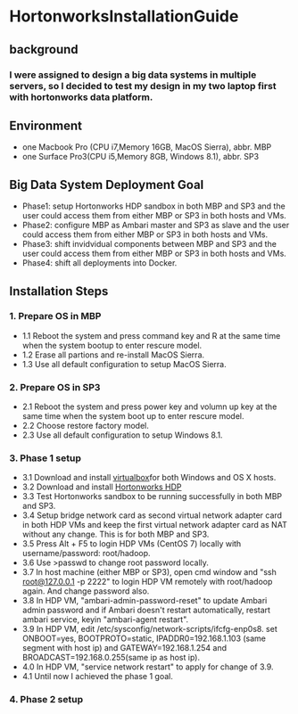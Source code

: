 # HortonworksInstallationGuide
## background
### I were assigned to design a big data systems in multiple servers, so I decided to test my design in my two laptop first with hortonworks data platform.

## Environment
- one Macbook Pro (CPU i7,Memory 16GB, MacOS Sierra), abbr. MBP
- one Surface Pro3(CPU i5,Memory 8GB, Windows 8.1), abbr. SP3

## Big Data System Deployment Goal
- Phase1: setup Hortonworks HDP sandbox in both MBP and SP3 and the user could access them from either MBP or SP3 in both hosts and VMs.
- Phase2: configure MBP as Ambari master and SP3 as slave and the user could access them from either MBP or SP3 in both hosts and VMs.
- Phase3: shift invidvidual components between MBP and SP3 and the user could access them from either MBP or SP3 in both hosts and VMs.
- Phase4: shift all deployments into Docker.

## Installation Steps
### 1. Prepare OS in MBP
- 1.1 Reboot the system and press command key and R at the same time when the system bootup to enter rescure model.
- 1.2 Erase all partions and re-install MacOS Sierra.
- 1.3 Use all default configuration to setup MacOS Sierra.
### 2. Prepare OS in SP3
- 2.1 Reboot the system and press power key and volumn up key at the same time when the system boot up to enter rescure model.
- 2.2 Choose restore factory model.
- 2.3 Use all default configuration to setup Windows 8.1.
### 3. Phase 1 setup
- 3.1 Download and install [virtualbox](https://www.virtualbox.org/wiki/Downloads)for both Windows and OS X hosts.
- 3.2 Download and install [Hortonworks HDP](http://hortonworks.com/downloads/)
- 3.3 Test Hortonworks sandbox to be running successfully in both MBP and SP3.
- 3.4 Setup bridge network card as second virtual network adapter card in both HDP VMs and keep the first virtual network adapter card as NAT without any change. This is for both MBP and SP3.
- 3.5 Press Alt + F5 to login HDP VMs (CentOS 7) locally with username/password: root/hadoop.
- 3.6 Use >passwd to change root password locally.
- 3.7 In host machine (either MBP or SP3), open cmd window and "ssh root@127.0.0.1 -p 2222" to login HDP VM remotely with root/hadoop again. And change password also.
- 3.8 In HDP VM, "ambari-admin-password-reset" to update Ambari admin password and if Ambari doesn't restart automatically, restart ambari service, keyin "ambari-agent restart".
- 3.9 In HDP VM, edit /etc/sysconfig/network-scripts/ifcfg-enp0s8. set ONBOOT=yes, BOOTPROTO=static, IPADDR0=192.168.1.103 (same segment with host ip) and GATEWAY=192.168.1.254 and BROADCAST=192.168.0.255(same ip as host ip).
- 4.0 In HDP VM, "service network restart" to apply for change of 3.9.
- 4.1 Until now I achieved the phase 1 goal.
### 4. Phase 2 setup

